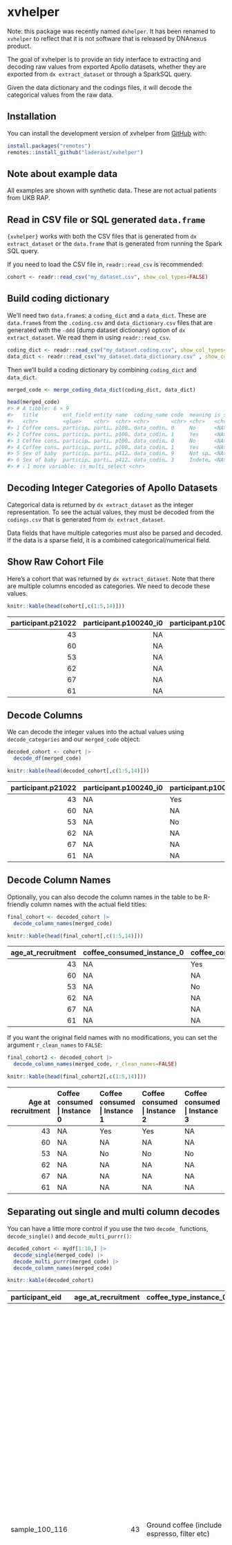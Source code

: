 
<!-- README.md is generated from README.Rmd. Please edit that file -->

# xvhelper

<!-- badges: start -->
<!-- badges: end -->

Note: this package was recently named `dxhelper`. It has been renamed to
`xvhelper` to reflect that it is not software that is released by
DNAnexus product.

The goal of xvhelper is to provide an tidy interface to extracting and
decoding raw values from exported Apollo datasets, whether they are
exported from `dx extract_dataset` or through a SparkSQL query.

Given the data dictionary and the codings files, it will decode the
categorical values from the raw data.

## Installation

You can install the development version of xvhelper from
[GitHub](https://github.com/) with:

``` r
install.packages("remotes")
remotes::install_github("laderast/xvhelper")
```

## Note about example data

All examples are shown with synthetic data. These are not actual
patients from UKB RAP.

## Read in CSV file or SQL generated `data.frame`

`{xvhelper}` works with both the CSV files that is generated from
`dx extract_dataset` or the `data.frame` that is generated from running
the Spark SQL query.

If you need to load the CSV file in, `readr::read_csv` is recommended:

``` r
cohort <- readr::read_csv("my_dataset.csv", show_col_types=FALSE)
```

## Build coding dictionary

We’ll need two `data.frame`s: a `coding_dict` and a `data_dict`. These
are `data.frame`s from the `.coding.csv` and `data_dictionary.csv` files
that are generated with the `-ddd` (dump dataset dictionary) option of
`dx extract_dataset`. We read them in using `readr::read_csv`.

``` r
coding_dict <- readr::read_csv("my_dataset.coding.csv", show_col_types=FALSE)
data_dict <- readr::read_csv("my_dataset.data_dictionary.csv" , show_col_types=FALSE)
```

Then we’ll build a coding dictionary by combining `coding_dict` and
`data_dict`.

``` r
merged_code <- merge_coding_data_dict(coding_dict, data_dict)

head(merged_code)
#> # A tibble: 6 × 9
#>   title        ent_field entity name  coding_name code  meaning is_sparse_coding
#>   <chr>        <glue>    <chr>  <chr> <chr>       <chr> <chr>   <chr>           
#> 1 Coffee cons… particip… parti… p100… data_codin… 0     No      <NA>            
#> 2 Coffee cons… particip… parti… p100… data_codin… 1     Yes     <NA>            
#> 3 Coffee cons… particip… parti… p100… data_codin… 0     No      <NA>            
#> 4 Coffee cons… particip… parti… p100… data_codin… 1     Yes     <NA>            
#> 5 Sex of baby  particip… parti… p412… data_codin… 9     Not sp… <NA>            
#> 6 Sex of baby  particip… parti… p412… data_codin… 3     Indete… <NA>            
#> # ℹ 1 more variable: is_multi_select <chr>
```

## Decoding Integer Categories of Apollo Datasets

Categorical data is returned by `dx extract_dataset` as the integer
representation. To see the actual values, they must be decoded from the
`codings.csv` that is generated from `dx extract_dataset`.

Data fields that have multiple categories must also be parsed and
decoded. If the data is a sparse field, it is a combined
categorical/numerical field.

## Show Raw Cohort File

Here’s a cohort that was returned by `dx extract_dataset`. Note that
there are multiple columns encoded as categories. We need to decode
these values.

``` r
knitr::kable(head(cohort[,c(1:5,14)]))
```

| participant.p21022 | participant.p100240_i0 | participant.p100240_i1 | participant.p100240_i2 | participant.p100240_i3 | participant.p31 |
|-------------------:|-----------------------:|-----------------------:|-----------------------:|-----------------------:|----------------:|
|                 43 |                     NA |                      1 |                      1 |                     NA |               0 |
|                 60 |                     NA |                     NA |                     NA |                     NA |               0 |
|                 53 |                     NA |                      0 |                      0 |                      0 |               0 |
|                 62 |                     NA |                     NA |                     NA |                     NA |               0 |
|                 67 |                     NA |                     NA |                     NA |                     NA |               0 |
|                 61 |                     NA |                     NA |                     NA |                     NA |               0 |

## Decode Columns

We can decode the integer values into the actual values using
`decode_categories` and our `merged_code` object:

``` r
decoded_cohort <- cohort |>
  decode_df(merged_code)

knitr::kable(head(decoded_cohort[,c(1:5,14)]))
```

| participant.p21022 | participant.p100240_i0 | participant.p100240_i1 | participant.p100240_i2 | participant.p100240_i3 | participant.p31 |
|-------------------:|:-----------------------|:-----------------------|:-----------------------|:-----------------------|:----------------|
|                 43 | NA                     | Yes                    | Yes                    | NA                     | Female          |
|                 60 | NA                     | NA                     | NA                     | NA                     | Female          |
|                 53 | NA                     | No                     | No                     | No                     | Female          |
|                 62 | NA                     | NA                     | NA                     | NA                     | Female          |
|                 67 | NA                     | NA                     | NA                     | NA                     | Female          |
|                 61 | NA                     | NA                     | NA                     | NA                     | Female          |

## Decode Column Names

Optionally, you can also decode the column names in the table to be
R-friendly column names with the actual field titles:

``` r
final_cohort <- decoded_cohort |>
  decode_column_names(merged_code)

knitr::kable(head(final_cohort[,c(1:5,14)]))
```

| age_at_recruitment | coffee_consumed_instance_0 | coffee_consumed_instance_1 | coffee_consumed_instance_2 | coffee_consumed_instance_3 | sex    |
|-------------------:|:---------------------------|:---------------------------|:---------------------------|:---------------------------|:-------|
|                 43 | NA                         | Yes                        | Yes                        | NA                         | Female |
|                 60 | NA                         | NA                         | NA                         | NA                         | Female |
|                 53 | NA                         | No                         | No                         | No                         | Female |
|                 62 | NA                         | NA                         | NA                         | NA                         | Female |
|                 67 | NA                         | NA                         | NA                         | NA                         | Female |
|                 61 | NA                         | NA                         | NA                         | NA                         | Female |

If you want the original field names with no modifications, you can set
the argument `r_clean_names` to `FALSE`:

``` r
final_cohort2 <- decoded_cohort |>
  decode_column_names(merged_code, r_clean_names=FALSE)

knitr::kable(head(final_cohort2[,c(1:5,14)]))
```

| Age at recruitment | Coffee consumed \| Instance 0 | Coffee consumed \| Instance 1 | Coffee consumed \| Instance 2 | Coffee consumed \| Instance 3 | Sex    |
|-------------------:|:------------------------------|:------------------------------|:------------------------------|:------------------------------|:-------|
|                 43 | NA                            | Yes                           | Yes                           | NA                            | Female |
|                 60 | NA                            | NA                            | NA                            | NA                            | Female |
|                 53 | NA                            | No                            | No                            | No                            | Female |
|                 62 | NA                            | NA                            | NA                            | NA                            | Female |
|                 67 | NA                            | NA                            | NA                            | NA                            | Female |
|                 61 | NA                            | NA                            | NA                            | NA                            | Female |

## Separating out single and multi column decodes

You can have a little more control if you use the two `decode_`
functions, `decode_single()` and `decode_multi_purrr()`:

``` r
decoded_cohort <- mydf[1:10,] |>
  decode_single(merged_code) |>
  decode_multi_purrr(merged_code) |>
  decode_column_names(merged_code)

knitr::kable(decoded_cohort)
```

| participant_eid | age_at_recruitment | coffee_type_instance_0                       | coffee_type_instance_1                       | coffee_type_instance_2 | diagnoses_main_icd10                                                                                                                                                                                                                                                                                                                                                                                                                                                                                                                                                                                                                                                                                                                                                                                                                                                                                                                                                                                                       | sex    | sex_of_baby | smoked_cigarette_or_pipe_within_last_hour_instance_0 | smoked_cigarette_or_pipe_within_last_hour_instance_1 | smoked_cigarette_or_pipe_within_last_hour_instance_2 |
|:----------------|-------------------:|:---------------------------------------------|:---------------------------------------------|:-----------------------|:---------------------------------------------------------------------------------------------------------------------------------------------------------------------------------------------------------------------------------------------------------------------------------------------------------------------------------------------------------------------------------------------------------------------------------------------------------------------------------------------------------------------------------------------------------------------------------------------------------------------------------------------------------------------------------------------------------------------------------------------------------------------------------------------------------------------------------------------------------------------------------------------------------------------------------------------------------------------------------------------------------------------------|:-------|:------------|:-----------------------------------------------------|:-----------------------------------------------------|:-----------------------------------------------------|
| sample_100_116  |                 43 | Ground coffee (include espresso, filter etc) | NA                                           | NA                     | R07.3 Other chest pain\|Z09.9 Follow-up examination after unspecified treatment for other conditions\|I83.9 Varicose veins of lower extremities without ulcer or inflammation\|Z30.5 Surveillance of (intra-uterine) contraceptive device\|R07 Pain in throat and chest\|R00-R09 Symptoms and signs involving the circulatory and respiratory systems\|Chapter XVIII Symptoms, signs and abnormal clinical and laboratory findings, not elsewhere classified\|Z09 Follow-up examination after treatment for conditions other than malignant neoplasms\|Z00-Z13 Persons encountering health services for examination and investigation\|Chapter XXI Factors influencing health status and contact with health services\|I83 Varicose veins of lower extremities\|I80-I89 Diseases of veins, lymphatic vessels and lymph nodes, not elsewhere classified\|Chapter IX Diseases of the circulatory system\|Z30 Contraceptive management\|Z30-Z39 Persons encountering health services in circumstances related to reproduction | Female | NA          | NA                                                   | NA                                                   | No                                                   |
| sample_100_142  |                 60 | Ground coffee (include espresso, filter etc) | NA                                           | NA                     | J32.0 Chronic maxillary sinusitis\|R10.3 Pain localised to other parts of lower abdomen\|J32 Chronic sinusitis\|J30-J39 Other diseases of upper respiratory tract\|Chapter X Diseases of the respiratory system\|R10 Abdominal and pelvic pain\|R10-R19 Symptoms and signs involving the digestive system and abdomen\|Chapter XVIII Symptoms, signs and abnormal clinical and laboratory findings, not elsewhere classified                                                                                                                                                                                                                                                                                                                                                                                                                                                                                                                                                                                               | Female | NA          | NA                                                   | NA                                                   | NA                                                   |
| sample_100_285  |                 53 | Ground coffee (include espresso, filter etc) | NA                                           | NA                     | NA                                                                                                                                                                                                                                                                                                                                                                                                                                                                                                                                                                                                                                                                                                                                                                                                                                                                                                                                                                                                                         | Female | NA          | NA                                                   | NA                                                   | NA                                                   |
| sample_100_290  |                 62 | Instant coffee                               | NA                                           | NA                     | R07.3 Other chest pain\|R07 Pain in throat and chest\|R00-R09 Symptoms and signs involving the circulatory and respiratory systems\|Chapter XVIII Symptoms, signs and abnormal clinical and laboratory findings, not elsewhere classified                                                                                                                                                                                                                                                                                                                                                                                                                                                                                                                                                                                                                                                                                                                                                                                  | Female | NA          | NA                                                   | NA                                                   | NA                                                   |
| sample_100_304  |                 67 | Ground coffee (include espresso, filter etc) | NA                                           | NA                     | I87.1 Compression of vein\|I87 Other disorders of veins\|I80-I89 Diseases of veins, lymphatic vessels and lymph nodes, not elsewhere classified\|Chapter IX Diseases of the circulatory system                                                                                                                                                                                                                                                                                                                                                                                                                                                                                                                                                                                                                                                                                                                                                                                                                             | Female | NA          | NA                                                   | NA                                                   | NA                                                   |
| sample_100_328  |                 61 | Decaffeinated coffee (any type)              | NA                                           | NA                     | K01.1 Impacted teeth\|K01 Embedded and impacted teeth\|K00-K14 Diseases of oral cavity, salivary glands and jaws\|Chapter XI Diseases of the digestive system                                                                                                                                                                                                                                                                                                                                                                                                                                                                                                                                                                                                                                                                                                                                                                                                                                                              | Female | NA          | NA                                                   | NA                                                   | NA                                                   |
| sample_100_348  |                 66 | Ground coffee (include espresso, filter etc) | NA                                           | NA                     | Q66.8 Other congenital deformities of feet\|G56.8 Other mononeuropathies of upper limb\|R07.0 Pain in throat\|Q66 Congenital deformities of feet\|Q65-Q79 Congenital malformations and deformations of the musculoskeletal system\|Chapter XVII Congenital malformations, deformations and chromosomal abnormalities\|G56 Mononeuropathies of upper limb\|G50-G59 Nerve, nerve root and plexus disorders\|Chapter VI Diseases of the nervous system\|R07 Pain in throat and chest\|R00-R09 Symptoms and signs involving the circulatory and respiratory systems\|Chapter XVIII Symptoms, signs and abnormal clinical and laboratory findings, not elsewhere classified                                                                                                                                                                                                                                                                                                                                                     | Female | NA          | NA                                                   | NA                                                   | NA                                                   |
| sample_100_36   |                 56 | Ground coffee (include espresso, filter etc) | Ground coffee (include espresso, filter etc) | NA                     | I12.0 Hypertensive renal disease with renal failure\|N43.3 Hydrocele, unspecified\|G45.9 Transient cerebral ischaemic attack, unspecified\|I12 Hypertensive renal disease\|I10-I15 Hypertensive diseases\|Chapter IX Diseases of the circulatory system\|N43 Hydrocele and spermatocele\|N40-N51 Diseases of male genital organs\|Chapter XIV Diseases of the genitourinary system\|G45 Transient cerebral ischaemic attacks and related syndromes\|G40-G47 Episodic and paroxysmal disorders\|Chapter VI Diseases of the nervous system                                                                                                                                                                                                                                                                                                                                                                                                                                                                                   | Female | NA          | NA                                                   | NA                                                   | NA                                                   |
| sample_100_362  |                 55 | Instant coffee                               | NA                                           | NA                     | Z03.9 Observation for suspected disease or condition, unspecified\|Q66.8 Other congenital deformities of feet\|M20.1 Hallux valgus (acquired)\|Z03 Medical observation and evaluation for suspected diseases and conditions\|Z00-Z13 Persons encountering health services for examination and investigation\|Chapter XXI Factors influencing health status and contact with health services\|Q66 Congenital deformities of feet\|Q65-Q79 Congenital malformations and deformations of the musculoskeletal system\|Chapter XVII Congenital malformations, deformations and chromosomal abnormalities\|M20 Acquired deformities of fingers and toes\|M20-M25 Other joint disorders\|Chapter XIII Diseases of the musculoskeletal system and connective tissue                                                                                                                                                                                                                                                                | Female | NA          | NA                                                   | NA                                                   | NA                                                   |
| sample_100_384  |                 53 | Decaffeinated coffee (any type)              | NA                                           | NA                     | Z87.1 Personal history of diseases of the digestive system\|C61 Malignant neoplasm of prostate\|M75.1 Rotator cuff syndrome\|R31 Unspecified haematuria\|D12.5 Sigmoid colon\|Z87 Personal history of other diseases and conditions\|Z80-Z99 Persons with potential health hazards related to family and personal history and certain conditions influencing health status\|Chapter XXI Factors influencing health status and contact with health services\|C60-C63 Malignant neoplasms of male genital organs\|Chapter II Neoplasms\|M75 Shoulder lesions\|M70-M79 Other soft tissue disorders\|Chapter XIII Diseases of the musculoskeletal system and connective tissue\|R30-R39 Symptoms and signs involving the urinary system\|Chapter XVIII Symptoms, signs and abnormal clinical and laboratory findings, not elsewhere classified\|D12 Benign neoplasm of colon, rectum, anus and anal canal\|D10-D36 Benign neoplasms                                                                                            | Female | NA          | NA                                                   | NA                                                   | NA                                                   |

## Multi-valued columns

Multivalued columns are returned as a pipe (`|`) delimited string (this
is to avoid issues with commas within categorical values):

``` r
knitr::kable(decoded_cohort[1:10,"diagnoses_main_icd10"])
```

| x                                                                                                                                                                                                                                                                                                                                                                                                                                                                                                                                                                                                                                                                                                                                                                                                                                                                                                                                                                                                                          |
|:---------------------------------------------------------------------------------------------------------------------------------------------------------------------------------------------------------------------------------------------------------------------------------------------------------------------------------------------------------------------------------------------------------------------------------------------------------------------------------------------------------------------------------------------------------------------------------------------------------------------------------------------------------------------------------------------------------------------------------------------------------------------------------------------------------------------------------------------------------------------------------------------------------------------------------------------------------------------------------------------------------------------------|
| R07.3 Other chest pain\|Z09.9 Follow-up examination after unspecified treatment for other conditions\|I83.9 Varicose veins of lower extremities without ulcer or inflammation\|Z30.5 Surveillance of (intra-uterine) contraceptive device\|R07 Pain in throat and chest\|R00-R09 Symptoms and signs involving the circulatory and respiratory systems\|Chapter XVIII Symptoms, signs and abnormal clinical and laboratory findings, not elsewhere classified\|Z09 Follow-up examination after treatment for conditions other than malignant neoplasms\|Z00-Z13 Persons encountering health services for examination and investigation\|Chapter XXI Factors influencing health status and contact with health services\|I83 Varicose veins of lower extremities\|I80-I89 Diseases of veins, lymphatic vessels and lymph nodes, not elsewhere classified\|Chapter IX Diseases of the circulatory system\|Z30 Contraceptive management\|Z30-Z39 Persons encountering health services in circumstances related to reproduction |
| J32.0 Chronic maxillary sinusitis\|R10.3 Pain localised to other parts of lower abdomen\|J32 Chronic sinusitis\|J30-J39 Other diseases of upper respiratory tract\|Chapter X Diseases of the respiratory system\|R10 Abdominal and pelvic pain\|R10-R19 Symptoms and signs involving the digestive system and abdomen\|Chapter XVIII Symptoms, signs and abnormal clinical and laboratory findings, not elsewhere classified                                                                                                                                                                                                                                                                                                                                                                                                                                                                                                                                                                                               |
| NA                                                                                                                                                                                                                                                                                                                                                                                                                                                                                                                                                                                                                                                                                                                                                                                                                                                                                                                                                                                                                         |
| R07.3 Other chest pain\|R07 Pain in throat and chest\|R00-R09 Symptoms and signs involving the circulatory and respiratory systems\|Chapter XVIII Symptoms, signs and abnormal clinical and laboratory findings, not elsewhere classified                                                                                                                                                                                                                                                                                                                                                                                                                                                                                                                                                                                                                                                                                                                                                                                  |
| I87.1 Compression of vein\|I87 Other disorders of veins\|I80-I89 Diseases of veins, lymphatic vessels and lymph nodes, not elsewhere classified\|Chapter IX Diseases of the circulatory system                                                                                                                                                                                                                                                                                                                                                                                                                                                                                                                                                                                                                                                                                                                                                                                                                             |
| K01.1 Impacted teeth\|K01 Embedded and impacted teeth\|K00-K14 Diseases of oral cavity, salivary glands and jaws\|Chapter XI Diseases of the digestive system                                                                                                                                                                                                                                                                                                                                                                                                                                                                                                                                                                                                                                                                                                                                                                                                                                                              |
| Q66.8 Other congenital deformities of feet\|G56.8 Other mononeuropathies of upper limb\|R07.0 Pain in throat\|Q66 Congenital deformities of feet\|Q65-Q79 Congenital malformations and deformations of the musculoskeletal system\|Chapter XVII Congenital malformations, deformations and chromosomal abnormalities\|G56 Mononeuropathies of upper limb\|G50-G59 Nerve, nerve root and plexus disorders\|Chapter VI Diseases of the nervous system\|R07 Pain in throat and chest\|R00-R09 Symptoms and signs involving the circulatory and respiratory systems\|Chapter XVIII Symptoms, signs and abnormal clinical and laboratory findings, not elsewhere classified                                                                                                                                                                                                                                                                                                                                                     |
| I12.0 Hypertensive renal disease with renal failure\|N43.3 Hydrocele, unspecified\|G45.9 Transient cerebral ischaemic attack, unspecified\|I12 Hypertensive renal disease\|I10-I15 Hypertensive diseases\|Chapter IX Diseases of the circulatory system\|N43 Hydrocele and spermatocele\|N40-N51 Diseases of male genital organs\|Chapter XIV Diseases of the genitourinary system\|G45 Transient cerebral ischaemic attacks and related syndromes\|G40-G47 Episodic and paroxysmal disorders\|Chapter VI Diseases of the nervous system                                                                                                                                                                                                                                                                                                                                                                                                                                                                                   |
| Z03.9 Observation for suspected disease or condition, unspecified\|Q66.8 Other congenital deformities of feet\|M20.1 Hallux valgus (acquired)\|Z03 Medical observation and evaluation for suspected diseases and conditions\|Z00-Z13 Persons encountering health services for examination and investigation\|Chapter XXI Factors influencing health status and contact with health services\|Q66 Congenital deformities of feet\|Q65-Q79 Congenital malformations and deformations of the musculoskeletal system\|Chapter XVII Congenital malformations, deformations and chromosomal abnormalities\|M20 Acquired deformities of fingers and toes\|M20-M25 Other joint disorders\|Chapter XIII Diseases of the musculoskeletal system and connective tissue                                                                                                                                                                                                                                                                |
| Z87.1 Personal history of diseases of the digestive system\|C61 Malignant neoplasm of prostate\|M75.1 Rotator cuff syndrome\|R31 Unspecified haematuria\|D12.5 Sigmoid colon\|Z87 Personal history of other diseases and conditions\|Z80-Z99 Persons with potential health hazards related to family and personal history and certain conditions influencing health status\|Chapter XXI Factors influencing health status and contact with health services\|C60-C63 Malignant neoplasms of male genital organs\|Chapter II Neoplasms\|M75 Shoulder lesions\|M70-M79 Other soft tissue disorders\|Chapter XIII Diseases of the musculoskeletal system and connective tissue\|R30-R39 Symptoms and signs involving the urinary system\|Chapter XVIII Symptoms, signs and abnormal clinical and laboratory findings, not elsewhere classified\|D12 Benign neoplasm of colon, rectum, anus and anal canal\|D10-D36 Benign neoplasms                                                                                            |

If we want to split these out, we can use
`tidyr::separate_longer_delim()`:

``` r
decoded_cohort |>
  dplyr::select(participant_eid, diagnoses_main_icd10) |>
  tidyr::separate_longer_delim(diagnoses_main_icd10, delim="|") |>
  knitr::kable()
```

| participant_eid | diagnoses_main_icd10                                                                                                                  |
|:----------------|:--------------------------------------------------------------------------------------------------------------------------------------|
| sample_100_116  | R07.3 Other chest pain                                                                                                                |
| sample_100_116  | Z09.9 Follow-up examination after unspecified treatment for other conditions                                                          |
| sample_100_116  | I83.9 Varicose veins of lower extremities without ulcer or inflammation                                                               |
| sample_100_116  | Z30.5 Surveillance of (intra-uterine) contraceptive device                                                                            |
| sample_100_116  | R07 Pain in throat and chest                                                                                                          |
| sample_100_116  | R00-R09 Symptoms and signs involving the circulatory and respiratory systems                                                          |
| sample_100_116  | Chapter XVIII Symptoms, signs and abnormal clinical and laboratory findings, not elsewhere classified                                 |
| sample_100_116  | Z09 Follow-up examination after treatment for conditions other than malignant neoplasms                                               |
| sample_100_116  | Z00-Z13 Persons encountering health services for examination and investigation                                                        |
| sample_100_116  | Chapter XXI Factors influencing health status and contact with health services                                                        |
| sample_100_116  | I83 Varicose veins of lower extremities                                                                                               |
| sample_100_116  | I80-I89 Diseases of veins, lymphatic vessels and lymph nodes, not elsewhere classified                                                |
| sample_100_116  | Chapter IX Diseases of the circulatory system                                                                                         |
| sample_100_116  | Z30 Contraceptive management                                                                                                          |
| sample_100_116  | Z30-Z39 Persons encountering health services in circumstances related to reproduction                                                 |
| sample_100_142  | J32.0 Chronic maxillary sinusitis                                                                                                     |
| sample_100_142  | R10.3 Pain localised to other parts of lower abdomen                                                                                  |
| sample_100_142  | J32 Chronic sinusitis                                                                                                                 |
| sample_100_142  | J30-J39 Other diseases of upper respiratory tract                                                                                     |
| sample_100_142  | Chapter X Diseases of the respiratory system                                                                                          |
| sample_100_142  | R10 Abdominal and pelvic pain                                                                                                         |
| sample_100_142  | R10-R19 Symptoms and signs involving the digestive system and abdomen                                                                 |
| sample_100_142  | Chapter XVIII Symptoms, signs and abnormal clinical and laboratory findings, not elsewhere classified                                 |
| sample_100_285  | NA                                                                                                                                    |
| sample_100_290  | R07.3 Other chest pain                                                                                                                |
| sample_100_290  | R07 Pain in throat and chest                                                                                                          |
| sample_100_290  | R00-R09 Symptoms and signs involving the circulatory and respiratory systems                                                          |
| sample_100_290  | Chapter XVIII Symptoms, signs and abnormal clinical and laboratory findings, not elsewhere classified                                 |
| sample_100_304  | I87.1 Compression of vein                                                                                                             |
| sample_100_304  | I87 Other disorders of veins                                                                                                          |
| sample_100_304  | I80-I89 Diseases of veins, lymphatic vessels and lymph nodes, not elsewhere classified                                                |
| sample_100_304  | Chapter IX Diseases of the circulatory system                                                                                         |
| sample_100_328  | K01.1 Impacted teeth                                                                                                                  |
| sample_100_328  | K01 Embedded and impacted teeth                                                                                                       |
| sample_100_328  | K00-K14 Diseases of oral cavity, salivary glands and jaws                                                                             |
| sample_100_328  | Chapter XI Diseases of the digestive system                                                                                           |
| sample_100_348  | Q66.8 Other congenital deformities of feet                                                                                            |
| sample_100_348  | G56.8 Other mononeuropathies of upper limb                                                                                            |
| sample_100_348  | R07.0 Pain in throat                                                                                                                  |
| sample_100_348  | Q66 Congenital deformities of feet                                                                                                    |
| sample_100_348  | Q65-Q79 Congenital malformations and deformations of the musculoskeletal system                                                       |
| sample_100_348  | Chapter XVII Congenital malformations, deformations and chromosomal abnormalities                                                     |
| sample_100_348  | G56 Mononeuropathies of upper limb                                                                                                    |
| sample_100_348  | G50-G59 Nerve, nerve root and plexus disorders                                                                                        |
| sample_100_348  | Chapter VI Diseases of the nervous system                                                                                             |
| sample_100_348  | R07 Pain in throat and chest                                                                                                          |
| sample_100_348  | R00-R09 Symptoms and signs involving the circulatory and respiratory systems                                                          |
| sample_100_348  | Chapter XVIII Symptoms, signs and abnormal clinical and laboratory findings, not elsewhere classified                                 |
| sample_100_36   | I12.0 Hypertensive renal disease with renal failure                                                                                   |
| sample_100_36   | N43.3 Hydrocele, unspecified                                                                                                          |
| sample_100_36   | G45.9 Transient cerebral ischaemic attack, unspecified                                                                                |
| sample_100_36   | I12 Hypertensive renal disease                                                                                                        |
| sample_100_36   | I10-I15 Hypertensive diseases                                                                                                         |
| sample_100_36   | Chapter IX Diseases of the circulatory system                                                                                         |
| sample_100_36   | N43 Hydrocele and spermatocele                                                                                                        |
| sample_100_36   | N40-N51 Diseases of male genital organs                                                                                               |
| sample_100_36   | Chapter XIV Diseases of the genitourinary system                                                                                      |
| sample_100_36   | G45 Transient cerebral ischaemic attacks and related syndromes                                                                        |
| sample_100_36   | G40-G47 Episodic and paroxysmal disorders                                                                                             |
| sample_100_36   | Chapter VI Diseases of the nervous system                                                                                             |
| sample_100_362  | Z03.9 Observation for suspected disease or condition, unspecified                                                                     |
| sample_100_362  | Q66.8 Other congenital deformities of feet                                                                                            |
| sample_100_362  | M20.1 Hallux valgus (acquired)                                                                                                        |
| sample_100_362  | Z03 Medical observation and evaluation for suspected diseases and conditions                                                          |
| sample_100_362  | Z00-Z13 Persons encountering health services for examination and investigation                                                        |
| sample_100_362  | Chapter XXI Factors influencing health status and contact with health services                                                        |
| sample_100_362  | Q66 Congenital deformities of feet                                                                                                    |
| sample_100_362  | Q65-Q79 Congenital malformations and deformations of the musculoskeletal system                                                       |
| sample_100_362  | Chapter XVII Congenital malformations, deformations and chromosomal abnormalities                                                     |
| sample_100_362  | M20 Acquired deformities of fingers and toes                                                                                          |
| sample_100_362  | M20-M25 Other joint disorders                                                                                                         |
| sample_100_362  | Chapter XIII Diseases of the musculoskeletal system and connective tissue                                                             |
| sample_100_384  | Z87.1 Personal history of diseases of the digestive system                                                                            |
| sample_100_384  | C61 Malignant neoplasm of prostate                                                                                                    |
| sample_100_384  | M75.1 Rotator cuff syndrome                                                                                                           |
| sample_100_384  | R31 Unspecified haematuria                                                                                                            |
| sample_100_384  | D12.5 Sigmoid colon                                                                                                                   |
| sample_100_384  | Z87 Personal history of other diseases and conditions                                                                                 |
| sample_100_384  | Z80-Z99 Persons with potential health hazards related to family and personal history and certain conditions influencing health status |
| sample_100_384  | Chapter XXI Factors influencing health status and contact with health services                                                        |
| sample_100_384  | C60-C63 Malignant neoplasms of male genital organs                                                                                    |
| sample_100_384  | Chapter II Neoplasms                                                                                                                  |
| sample_100_384  | M75 Shoulder lesions                                                                                                                  |
| sample_100_384  | M70-M79 Other soft tissue disorders                                                                                                   |
| sample_100_384  | Chapter XIII Diseases of the musculoskeletal system and connective tissue                                                             |
| sample_100_384  | R30-R39 Symptoms and signs involving the urinary system                                                                               |
| sample_100_384  | Chapter XVIII Symptoms, signs and abnormal clinical and laboratory findings, not elsewhere classified                                 |
| sample_100_384  | D12 Benign neoplasm of colon, rectum, anus and anal canal                                                                             |
| sample_100_384  | D10-D36 Benign neoplasms                                                                                                              |

## New (7/2423) Incremental Decoding of Very Large Data Frames

One thing to note is that decoding a large dataset (for UKB Pheno data,
this can be over 500K rows) takes time. The new function
`decode_multi_large_df()` will split the dataset into a number of data
frames, the size of which is specified by `df_size`, which is then
processed one data frame at a time, with a progress bar.

This is not necessarily faster, but it does give the user a sense of
progress.

Note that the default value for `df_size` is 1000. We’re only changing
it here because the example data is smaller.

``` r
decoded_cohort <- mydf[1:10,] |>
  decode_single(merged_code) |>
  decode_multi_large_df(merged_code, df_size = 2) |>
  decode_column_names(merged_code)


knitr::kable(decoded_cohort)
```

| participant_eid | age_at_recruitment | coffee_type_instance_0                       | coffee_type_instance_1                       | coffee_type_instance_2 | diagnoses_main_icd10                                                                                                                                                                                                                                                                                                                                                                                                                                                                                                                                                                                                                                                                                                                                                                                                                                                                                                                                                                                                       | sex    | sex_of_baby | smoked_cigarette_or_pipe_within_last_hour_instance_0 | smoked_cigarette_or_pipe_within_last_hour_instance_1 | smoked_cigarette_or_pipe_within_last_hour_instance_2 |
|:----------------|-------------------:|:---------------------------------------------|:---------------------------------------------|:-----------------------|:---------------------------------------------------------------------------------------------------------------------------------------------------------------------------------------------------------------------------------------------------------------------------------------------------------------------------------------------------------------------------------------------------------------------------------------------------------------------------------------------------------------------------------------------------------------------------------------------------------------------------------------------------------------------------------------------------------------------------------------------------------------------------------------------------------------------------------------------------------------------------------------------------------------------------------------------------------------------------------------------------------------------------|:-------|:------------|:-----------------------------------------------------|:-----------------------------------------------------|:-----------------------------------------------------|
| sample_100_116  |                 43 | Ground coffee (include espresso, filter etc) | NA                                           | NA                     | R07.3 Other chest pain\|Z09.9 Follow-up examination after unspecified treatment for other conditions\|I83.9 Varicose veins of lower extremities without ulcer or inflammation\|Z30.5 Surveillance of (intra-uterine) contraceptive device\|R07 Pain in throat and chest\|R00-R09 Symptoms and signs involving the circulatory and respiratory systems\|Chapter XVIII Symptoms, signs and abnormal clinical and laboratory findings, not elsewhere classified\|Z09 Follow-up examination after treatment for conditions other than malignant neoplasms\|Z00-Z13 Persons encountering health services for examination and investigation\|Chapter XXI Factors influencing health status and contact with health services\|I83 Varicose veins of lower extremities\|I80-I89 Diseases of veins, lymphatic vessels and lymph nodes, not elsewhere classified\|Chapter IX Diseases of the circulatory system\|Z30 Contraceptive management\|Z30-Z39 Persons encountering health services in circumstances related to reproduction | Female | NA          | NA                                                   | NA                                                   | No                                                   |
| sample_100_142  |                 60 | Ground coffee (include espresso, filter etc) | NA                                           | NA                     | J32.0 Chronic maxillary sinusitis\|R10.3 Pain localised to other parts of lower abdomen\|J32 Chronic sinusitis\|J30-J39 Other diseases of upper respiratory tract\|Chapter X Diseases of the respiratory system\|R10 Abdominal and pelvic pain\|R10-R19 Symptoms and signs involving the digestive system and abdomen\|Chapter XVIII Symptoms, signs and abnormal clinical and laboratory findings, not elsewhere classified                                                                                                                                                                                                                                                                                                                                                                                                                                                                                                                                                                                               | Female | NA          | NA                                                   | NA                                                   | NA                                                   |
| sample_100_285  |                 53 | Ground coffee (include espresso, filter etc) | NA                                           | NA                     | NA                                                                                                                                                                                                                                                                                                                                                                                                                                                                                                                                                                                                                                                                                                                                                                                                                                                                                                                                                                                                                         | Female | NA          | NA                                                   | NA                                                   | NA                                                   |
| sample_100_290  |                 62 | Instant coffee                               | NA                                           | NA                     | R07.3 Other chest pain\|R07 Pain in throat and chest\|R00-R09 Symptoms and signs involving the circulatory and respiratory systems\|Chapter XVIII Symptoms, signs and abnormal clinical and laboratory findings, not elsewhere classified                                                                                                                                                                                                                                                                                                                                                                                                                                                                                                                                                                                                                                                                                                                                                                                  | Female | NA          | NA                                                   | NA                                                   | NA                                                   |
| sample_100_304  |                 67 | Ground coffee (include espresso, filter etc) | NA                                           | NA                     | I87.1 Compression of vein\|I87 Other disorders of veins\|I80-I89 Diseases of veins, lymphatic vessels and lymph nodes, not elsewhere classified\|Chapter IX Diseases of the circulatory system                                                                                                                                                                                                                                                                                                                                                                                                                                                                                                                                                                                                                                                                                                                                                                                                                             | Female | NA          | NA                                                   | NA                                                   | NA                                                   |
| sample_100_328  |                 61 | Decaffeinated coffee (any type)              | NA                                           | NA                     | K01.1 Impacted teeth\|K01 Embedded and impacted teeth\|K00-K14 Diseases of oral cavity, salivary glands and jaws\|Chapter XI Diseases of the digestive system                                                                                                                                                                                                                                                                                                                                                                                                                                                                                                                                                                                                                                                                                                                                                                                                                                                              | Female | NA          | NA                                                   | NA                                                   | NA                                                   |
| sample_100_348  |                 66 | Ground coffee (include espresso, filter etc) | NA                                           | NA                     | Q66.8 Other congenital deformities of feet\|G56.8 Other mononeuropathies of upper limb\|R07.0 Pain in throat\|Q66 Congenital deformities of feet\|Q65-Q79 Congenital malformations and deformations of the musculoskeletal system\|Chapter XVII Congenital malformations, deformations and chromosomal abnormalities\|G56 Mononeuropathies of upper limb\|G50-G59 Nerve, nerve root and plexus disorders\|Chapter VI Diseases of the nervous system\|R07 Pain in throat and chest\|R00-R09 Symptoms and signs involving the circulatory and respiratory systems\|Chapter XVIII Symptoms, signs and abnormal clinical and laboratory findings, not elsewhere classified                                                                                                                                                                                                                                                                                                                                                     | Female | NA          | NA                                                   | NA                                                   | NA                                                   |
| sample_100_36   |                 56 | Ground coffee (include espresso, filter etc) | Ground coffee (include espresso, filter etc) | NA                     | I12.0 Hypertensive renal disease with renal failure\|N43.3 Hydrocele, unspecified\|G45.9 Transient cerebral ischaemic attack, unspecified\|I12 Hypertensive renal disease\|I10-I15 Hypertensive diseases\|Chapter IX Diseases of the circulatory system\|N43 Hydrocele and spermatocele\|N40-N51 Diseases of male genital organs\|Chapter XIV Diseases of the genitourinary system\|G45 Transient cerebral ischaemic attacks and related syndromes\|G40-G47 Episodic and paroxysmal disorders\|Chapter VI Diseases of the nervous system                                                                                                                                                                                                                                                                                                                                                                                                                                                                                   | Female | NA          | NA                                                   | NA                                                   | NA                                                   |
| sample_100_362  |                 55 | Instant coffee                               | NA                                           | NA                     | Z03.9 Observation for suspected disease or condition, unspecified\|Q66.8 Other congenital deformities of feet\|M20.1 Hallux valgus (acquired)\|Z03 Medical observation and evaluation for suspected diseases and conditions\|Z00-Z13 Persons encountering health services for examination and investigation\|Chapter XXI Factors influencing health status and contact with health services\|Q66 Congenital deformities of feet\|Q65-Q79 Congenital malformations and deformations of the musculoskeletal system\|Chapter XVII Congenital malformations, deformations and chromosomal abnormalities\|M20 Acquired deformities of fingers and toes\|M20-M25 Other joint disorders\|Chapter XIII Diseases of the musculoskeletal system and connective tissue                                                                                                                                                                                                                                                                | Female | NA          | NA                                                   | NA                                                   | NA                                                   |
| sample_100_384  |                 53 | Decaffeinated coffee (any type)              | NA                                           | NA                     | Z87.1 Personal history of diseases of the digestive system\|C61 Malignant neoplasm of prostate\|M75.1 Rotator cuff syndrome\|R31 Unspecified haematuria\|D12.5 Sigmoid colon\|Z87 Personal history of other diseases and conditions\|Z80-Z99 Persons with potential health hazards related to family and personal history and certain conditions influencing health status\|Chapter XXI Factors influencing health status and contact with health services\|C60-C63 Malignant neoplasms of male genital organs\|Chapter II Neoplasms\|M75 Shoulder lesions\|M70-M79 Other soft tissue disorders\|Chapter XIII Diseases of the musculoskeletal system and connective tissue\|R30-R39 Symptoms and signs involving the urinary system\|Chapter XVIII Symptoms, signs and abnormal clinical and laboratory findings, not elsewhere classified\|D12 Benign neoplasm of colon, rectum, anus and anal canal\|D10-D36 Benign neoplasms                                                                                            | Female | NA          | NA                                                   | NA                                                   | NA                                                   |

## Returned tables from SparkSQL

If you use `dbGetQuery()` to fetch your table from Spark, multi-value
columns will be returned as list-columns. `decode_df` will return a
pipe-delimited string for these columns as well.

``` r
tibble::tibble(mydf)
#> # A tibble: 100 × 11
#>    participant.eid participant.p21022 participant.p1508_i0 participant.p1508_i1
#>    <chr>                        <dbl>                <dbl>                <dbl>
#>  1 sample_100_116                  43                    3                   NA
#>  2 sample_100_142                  60                    3                   NA
#>  3 sample_100_285                  53                    3                   NA
#>  4 sample_100_290                  62                    2                   NA
#>  5 sample_100_304                  67                    3                   NA
#>  6 sample_100_328                  61                    1                   NA
#>  7 sample_100_348                  66                    3                   NA
#>  8 sample_100_36                   56                    3                    3
#>  9 sample_100_362                  55                    2                   NA
#> 10 sample_100_384                  53                    1                   NA
#> # ℹ 90 more rows
#> # ℹ 7 more variables: participant.p1508_i2 <dbl>, participant.p41202 <list>,
#> #   participant.p31 <dbl>, participant.p41226 <list>,
#> #   participant.p3159_i0 <dbl>, participant.p3159_i1 <dbl>,
#> #   participant.p3159_i2 <dbl>
```

``` r
from_db <- mydf |> 
  decode_df(merged_code)

knitr::kable(head(from_db))
```

| participant.eid | participant.p21022 | participant.p1508_i0                         | participant.p1508_i1 | participant.p1508_i2 | participant.p41202                                                                                                                                                                                                                                                                                                                                                                                                                                                                                                                                                                                                                                                                                                                                                                                                                                                                                                                                                                                                         | participant.p31 | participant.p41226 | participant.p3159_i0 | participant.p3159_i1 | participant.p3159_i2 |
|:----------------|-------------------:|:---------------------------------------------|:---------------------|:---------------------|:---------------------------------------------------------------------------------------------------------------------------------------------------------------------------------------------------------------------------------------------------------------------------------------------------------------------------------------------------------------------------------------------------------------------------------------------------------------------------------------------------------------------------------------------------------------------------------------------------------------------------------------------------------------------------------------------------------------------------------------------------------------------------------------------------------------------------------------------------------------------------------------------------------------------------------------------------------------------------------------------------------------------------|:----------------|:-------------------|:---------------------|:---------------------|:---------------------|
| sample_100_116  |                 43 | Ground coffee (include espresso, filter etc) | NA                   | NA                   | R07.3 Other chest pain\|Z09.9 Follow-up examination after unspecified treatment for other conditions\|I83.9 Varicose veins of lower extremities without ulcer or inflammation\|Z30.5 Surveillance of (intra-uterine) contraceptive device\|R07 Pain in throat and chest\|R00-R09 Symptoms and signs involving the circulatory and respiratory systems\|Chapter XVIII Symptoms, signs and abnormal clinical and laboratory findings, not elsewhere classified\|Z09 Follow-up examination after treatment for conditions other than malignant neoplasms\|Z00-Z13 Persons encountering health services for examination and investigation\|Chapter XXI Factors influencing health status and contact with health services\|I83 Varicose veins of lower extremities\|I80-I89 Diseases of veins, lymphatic vessels and lymph nodes, not elsewhere classified\|Chapter IX Diseases of the circulatory system\|Z30 Contraceptive management\|Z30-Z39 Persons encountering health services in circumstances related to reproduction | Female          | NA                 | NA                   | NA                   | No                   |
| sample_100_142  |                 60 | Ground coffee (include espresso, filter etc) | NA                   | NA                   | J32.0 Chronic maxillary sinusitis\|R10.3 Pain localised to other parts of lower abdomen\|J32 Chronic sinusitis\|J30-J39 Other diseases of upper respiratory tract\|Chapter X Diseases of the respiratory system\|R10 Abdominal and pelvic pain\|R10-R19 Symptoms and signs involving the digestive system and abdomen\|Chapter XVIII Symptoms, signs and abnormal clinical and laboratory findings, not elsewhere classified                                                                                                                                                                                                                                                                                                                                                                                                                                                                                                                                                                                               | Female          | NA                 | NA                   | NA                   | NA                   |
| sample_100_285  |                 53 | Ground coffee (include espresso, filter etc) | NA                   | NA                   | NA                                                                                                                                                                                                                                                                                                                                                                                                                                                                                                                                                                                                                                                                                                                                                                                                                                                                                                                                                                                                                         | Female          | NA                 | NA                   | NA                   | NA                   |
| sample_100_290  |                 62 | Instant coffee                               | NA                   | NA                   | R07.3 Other chest pain\|R07 Pain in throat and chest\|R00-R09 Symptoms and signs involving the circulatory and respiratory systems\|Chapter XVIII Symptoms, signs and abnormal clinical and laboratory findings, not elsewhere classified                                                                                                                                                                                                                                                                                                                                                                                                                                                                                                                                                                                                                                                                                                                                                                                  | Female          | NA                 | NA                   | NA                   | NA                   |
| sample_100_304  |                 67 | Ground coffee (include espresso, filter etc) | NA                   | NA                   | I87.1 Compression of vein\|I87 Other disorders of veins\|I80-I89 Diseases of veins, lymphatic vessels and lymph nodes, not elsewhere classified\|Chapter IX Diseases of the circulatory system                                                                                                                                                                                                                                                                                                                                                                                                                                                                                                                                                                                                                                                                                                                                                                                                                             | Female          | NA                 | NA                   | NA                   | NA                   |
| sample_100_328  |                 61 | Decaffeinated coffee (any type)              | NA                   | NA                   | K01.1 Impacted teeth\|K01 Embedded and impacted teeth\|K00-K14 Diseases of oral cavity, salivary glands and jaws\|Chapter XI Diseases of the digestive system                                                                                                                                                                                                                                                                                                                                                                                                                                                                                                                                                                                                                                                                                                                                                                                                                                                              | Female          | NA                 | NA                   | NA                   | NA                   |

## New (7/28/23) Extract data using `dx-toolkit`

`xvhelper` now contains a number of functions that help you extract and
download pheno data using the `dx-toolkit` from your project. It does
this by using `reticulate` to call the python `dxpy` package and using
system calls to `dx extract_dataset`.

These functions are designed to work within RStudio (on UKB RAP) or
JupyterLab (on DNAnexus/UKB RAP).

[See the
article](https://laderast.github.io/xvhelper/articles/downloading-pheno-data.html)
for more info.

## Caveats/Limitations

`extract_data()` is based on `dx extract_dataset` from the `dx-toolkit`.
There are some limitations with queries, since it uses a shared resource
called the Thrift server to extract data. You may get an error if you
try to extract more than ~15 fields at once.

I am working on functions that run `Table Exporter` for much larger sets
of fields.
